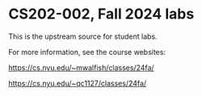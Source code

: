 # CS202-002, Fall 2024 labs

This is the upstream source for student labs.

For more information, see the course websites:

https://cs.nyu.edu/~mwalfish/classes/24fa/

https://cs.nyu.edu/~qc1127/classes/24fa/
